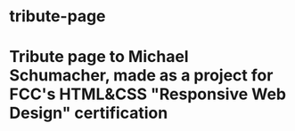 # tribute-page
<h1> Tribute page to Michael Schumacher, made as a project for FCC's HTML&amp;CSS "Responsive Web Design" certification </h1>
